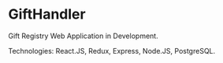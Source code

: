 # GiftHandler

Gift Registry Web Application in Development.

Technologies: React.JS, Redux, Express, Node.JS, PostgreSQL.
